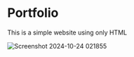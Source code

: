 # Portfolio
This is a simple website using only HTML

![Screenshot 2024-10-24 021855](https://github.com/user-attachments/assets/6aa0f9af-d536-4a79-a97b-d9c565b87066)
